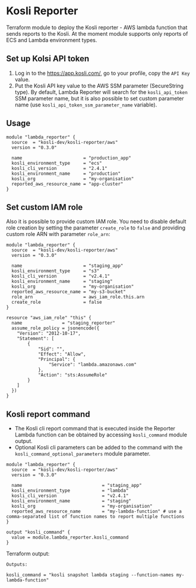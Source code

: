 # Kosli Reporter
Terraform module to deploy the Kosli reporter - AWS lambda function that sends reports to the Kosli. At the moment module supports only reports of ECS and Lambda environment types.

## Set up Kolsi API token
1. Log in to the https://app.kosli.com/, go to your profile, copy the `API Key` value.
2. Put the Kosli API key value to the AWS SSM parameter (SecureString type). By default, Lambda Reporter will search for the `kosli_api_token` SSM parameter name, but it is also possible to set custom parameter name (use `kosli_api_token_ssm_parameter_name` variable).

## Usage
```
module "lambda_reporter" {
  source  = "kosli-dev/kosli-reporter/aws"
  version = "0.3.0"

  name                       = "production_app"
  kosli_environment_type     = "ecs"
  kosli_cli_version          = "2.4.1"
  kosli_environment_name     = "production"
  kosli_org                  = "my-organisation"
  reported_aws_resource_name = "app-cluster"
}
```

## Set custom IAM role
Also it is possible to provide custom IAM role. You need to disable default role creation by setting the parameter `create_role` to `false` and providing custom role ARN with parameter `role_arn`:

```
module "lambda_reporter" {
  source  = "kosli-dev/kosli-reporter/aws"
  version = "0.3.0"

  name                       = "staging_app"
  kosli_environment_type     = "s3"
  kosli_cli_version          = "v2.4.1"
  kosli_environment_name     = "staging"
  kosli_org                  = "my-organisation"
  reported_aws_resource_name = "my-s3-bucket"
  role_arn                   = aws_iam_role.this.arn
  create_role                = false
}

resource "aws_iam_role" "this" {
  name               = "staging_reporter"
  assume_role_policy = jsonencode({
    "Version": "2012-10-17",
    "Statement": [
        {
            "Sid": "",
            "Effect": "Allow",
            "Principal": {
                "Service": "lambda.amazonaws.com"
            },
            "Action": "sts:AssumeRole"
        }
    ]
  })
}
```

## Kosli report command
- The Kosli cli report command that is executed inside the Reporter Lambda function can be obtained by accessing `kosli_command` module output. 
- Optional Kosli cli parameters can be added to the command with the `kosli_command_optional_parameters` module parameter.

```
module "lambda_reporter" {
  source  = "kosli-dev/kosli-reporter/aws"
  version = "0.3.0"

  name                              = "staging_app"
  kosli_environment_type            = "lambda"
  kosli_cli_version                 = "v2.4.1"
  kosli_environment_name            = "staging"
  kosli_org                         = "my-organisation"
  reported_aws_resource_name        = "my-lambda-function" # use a comma-separated list of function names to report multiple functions
}

output "kosli_command" {
  value = module.lambda_reporter.kosli_command
}
```

Terraform output:
```
Outputs:

kosli_command = "kosli snapshot lambda staging --function-names my-lambda-function"
```